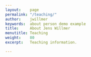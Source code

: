 ```yaml
---
layout:    page
permalink: "/teaching/"
author:    jwillmer
keywords:  about person demo example
title:     About Jens Willmer
menutitle: Teaching
weight:    80
excerpt:   Teaching information.

---
```


